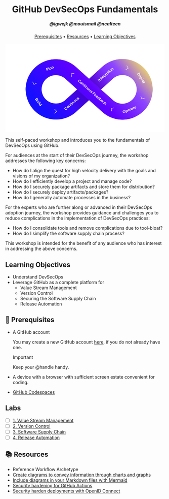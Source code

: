 <!-- markdownlint-disable MD033 -->

<h1 align="center">GitHub DevSecOps Fundamentals</h1>
<h5 align="center">@igwejk @mouismail @ncalteen</h3>

<p align="center">
  <a href="#mega-prerequisites">Prerequisites</a> •
  <a href="#books-resources">Resources</a> •
  <a href="#learning-objectives">Learning Objectives</a>
</p>

![end-to-end](./docs/media/image1.png)

This self-paced workshop and introduces you to the fundamentals of DevSecOps using GitHub.

For audiences at the start of their DevSecOps journey, the workshop addresses the following key concerns:

- How do I align the quest for high velocity delivery with the goals and visions of my organization?
- How do I efficiently develop a project and manage code?
- How do I securely package artifacts and store them for distribution?
- How do I securely deploy artifacts/packages?
- How do I generally automate processes in the business?

For the experts who are further along or advanced in their DevSecOps adoption journey, the workshop provides guidance and challenges you to reduce complications in the implementation of DevSecOps practices:

- How do I consolidate tools and remove complications due to tool-bloat?
- How do I simplify the software supply chain process?

This workshop is intended for the benefit of any audience who has interest in addressing the above concerns.

## Learning Objectives

- Understand DevSecOps
- Leverage GitHub as a complete platform for
  - Value Stream Management
  - Version Control
  - Securing the Software Supply Chain
  - Release Automation

## :mega: Prerequisites

- A GitHub account

  You may create a new GitHub account [here](https://github.com/join), if you do not already have one.

  > [!IMPORTANT]
  > Keep your @handle handy.
- A device with a browser with sufficient screen estate convenient for coding.
- [GitHub Codespaces](https://github.com/features/codespaces)

## Labs

- [ ] [1. Value Stream Management](./Value-Stream-Management/index.md)
- [ ] [2. Version Control](./Version-Control/index.md)
- [ ] [3. Software Supply Chain](./Software-Supply-Chain/index.md)
- [ ] [4. Release Automation](./Release-Automation/index.md)

## :books: Resources

- Reference Workflow Archetype
- [Create diagrams to convey information through charts and graphs](https://docs.github.com/en/get-started/writing-on-github/working-with-advanced-formatting/creating-diagrams)
- [Include diagrams in your Markdown files with Mermaid](https://github.blog/2022-02-14-include-diagrams-markdown-files-mermaid/)
- [Security hardening for GitHub Actions](https://docs.github.com/en/actions/security-guides/security-hardening-for-github-actions)
- [Security harden deployments with OpenID Connect](https://docs.github.com/en/actions/deployment/security-hardening-your-deployments/about-security-hardening-with-openid-connect)
